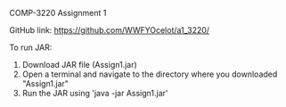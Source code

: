 COMP-3220
Assignment 1

GitHub link: https://github.com/WWFYOcelot/a1_3220/

To run JAR:
1. Download JAR file (Assign1.jar)
2. Open a terminal and navigate to the directory where you downloaded "Assign1.jar"
3. Run the JAR using 'java -jar Assign1.jar'
